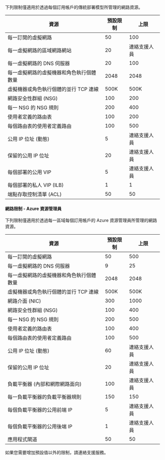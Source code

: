 下列限制僅適用於透過每個訂用帳戶的傳統部署模型所管理的網路資源。

 資源| 預設限制| 上限
--- | --- | ---
 每一訂閱的虛擬網路| 50| 100
 每一虛擬網路的區域網路網站| 20| 連絡支援人員
 每一虛擬網路的 DNS 伺服器| 20| 100
 每一虛擬網路的虛擬機器和角色執行個體數量| 2048| 2048
 虛擬機器或角色執行個體的並行 TCP 連線| 500K| 500K
 網路安全性群組 (NSG)| 100| 200
 每一 NSG 的 NSG 規則| 200| 400
 使用者定義的路由表| 100| 200
 每個路由表的使用者定義路由| 100| 500
 公用 IP 位址 (動態)| 5| 連絡支援人員
 保留的公用 IP 位址| 20| 連絡支援人員
 每個部署的公用 VIP| 5| 連絡支援人員
 每個部署的私人 VIP (ILB)| 1| 1
 端點存取控制清單 (ACL)| 50| 50


#### 網路限制 - Azure 資源管理員

下列限制僅適用於透過每一區域每個訂用帳戶的 Azure 資源管理員所管理的網路資源。

 資源| 預設限制| 上限
--- | --- | ---
 每一訂閱的虛擬網路| 50| 500
 每一虛擬網路的 DNS 伺服器| 9| 25
 每一虛擬網路的虛擬機器和角色執行個體數量| 2048| 2048
 虛擬機器或角色執行個體的並行 TCP 連線| 500K| 500K
 網路介面 (NIC)| 300| 1000
 網路安全性群組 (NSG)| 100| 400
 每一 NSG 的 NSG 規則| 200| 500
 使用者定義的路由表| 100| 400
 每個路由表的使用者定義路由| 100| 500
 公用 IP 位址 (動態)| 60| 連絡支援人員
 保留的公用 IP 位址| 20| 連絡支援人員
 負載平衡器 (內部和網際網路面向)| 100| 連絡支援人員
 每一負載平衡器的負載平衡器規則| 150| 150
 每個負載平衡器的公用前端 IP| 5| 連絡支援人員
 每個負載平衡器的公用後端 IP| 1| 連絡支援人員
 應用程式閘道| 50| 50

如果您需要增加預設值以外的限制，請連絡支援服務。






